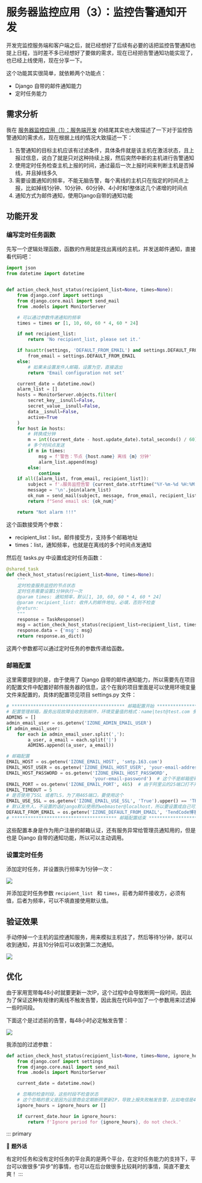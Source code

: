 # 服务器监控应用（3）：监控告警通知开发

开发完监控服务端和客户端之后，就已经想好了后续有必要的话把监控告警通知也提上日程，当时差不多已经想好了要做的需求，现在已经把告警通知功能实现了，也已经上线使用，现在分享一下。

这个功能其实很简单，就依赖两个功能点：

- Django 自带的邮件通知能力
- 定时任务能力

## 需求分析

我在 [服务器监控应用（1）：服务端开发](https://tendcode.com/subject/article/server-status-1/#下一步 "服务器监控应用（1）：服务端开发") 的结尾其实也大致描述了一下对于监控告警通知的需求点，现在根据上线的情况大致描述一下：

1. 告警通知的目标主机应该有过滤条件，具体条件就是该主机在激活状态，且上报过信息，说白了就是只对这种持续上报，然后突然中断的主机进行告警通知
2. 使用定时任务检查主机上报的时间，通过最后一次上报时间来判断主机是否掉线，并且掉线多久
3. 需要设置通知的频率，不能无脑告警，每个离线的主机只在指定的时间点上报，比如掉线1分钟、10分钟、60分钟、4小时和1整体这几个递增的时间点
4. 通知方式为邮件通知，使用Django自带的通知功能


## 功能开发

### 编写定时任务函数

先写一个逻辑处理函数，函数的作用就是找出离线的主机，并发送邮件通知，直接看代码吧：

```python
import json
from datetime import datetime


def action_check_host_status(recipient_list=None, times=None):
    from django.conf import settings
    from django.core.mail import send_mail
    from .models import MonitorServer

    # 可以通过参数传递通知的频率
    times = times or [1, 10, 60, 60 * 4, 60 * 24]

    if not recipient_list:
        return 'No recipient_list, please set it.'

    if hasattr(settings, 'DEFAULT_FROM_EMAIL') and settings.DEFAULT_FROM_EMAIL:
        from_email = settings.DEFAULT_FROM_EMAIL
    else:
        # 如果未设置发件人邮箱，设置为空，直接退出
        return 'Email configuration not set'

    current_date = datetime.now()
    alarm_list = []
    hosts = MonitorServer.objects.filter(
        secret_key__isnull=False,
        secret_value__isnull=False,
        data__isnull=False,
        active=True
    )
    for host in hosts:
        # 转换成分钟
        m = int((current_date - host.update_date).total_seconds() / 60)
        # 多个时间点发送
        if m in times:
            msg = f'警告：节点 {host.name} 离线 {m} 分钟'
            alarm_list.append(msg)
        else:
            continue
    if all([alarm_list, from_email, recipient_list]):
        subject = f'⚠️服务监控告警 {current_date.strftime("%Y-%m-%d %H:%M:%S")}'
        message = '\n'.join(alarm_list)
        ok_num = send_mail(subject, message, from_email, recipient_list)
        return f"Send email ok: {ok_num}"

    return "Not alarm !!!"

```

这个函数接受两个参数：

- recipient_list：list，邮件接受方，支持多个邮箱地址
- times：list，通知频率，也就是在离线的多个时间点发通知

然后在 tasks.py 中设置成定时任务函数：

```python
@shared_task
def check_host_status(recipient_list=None, times=None):
    """
    定时检查服务监控的节点状态
    定时任务需要设置1分钟执行一次
    @param times: 通知频率，默认[1, 10, 60, 60 * 4, 60 * 24]
    @param recipient_list: 收件人的邮件地址，必填，否则不检查
    @return:
    """
    response = TaskResponse()
    msg = action_check_host_status(recipient_list=recipient_list, times=times)
    response.data = {'msg': msg}
    return response.as_dict()
```

这两个参数都可以通过定时任务的参数传递给函数。

### 邮箱配置

这里需要提到的是，由于使用了 Django 自带的邮件通知能力，所以需要先在项目的配置文件中配置好邮件服务器的信息，这个在我的项目里面是可以使用环境变量文件来配置的，具体的配置项见项目 settings.py 文件：

```python
# ****************************************** 邮箱配置开始 ****************************************
# 配置管理邮箱，服务出现故障会收到到邮件，环境变量值的格式：name|test@test.com 多组用户用英文逗号隔开
ADMINS = []
admin_email_user = os.getenv('IZONE_ADMIN_EMAIL_USER')
if admin_email_user:
    for each in admin_email_user.split(','):
        a_user, a_email = each.split('|')
        ADMINS.append((a_user, a_email))

# 邮箱配置
EMAIL_HOST = os.getenv('IZONE_EMAIL_HOST', 'smtp.163.com')
EMAIL_HOST_USER = os.getenv('IZONE_EMAIL_HOST_USER', 'your-email-address')
EMAIL_HOST_PASSWORD = os.getenv('IZONE_EMAIL_HOST_PASSWORD',
                                'your-email-password')  # 这个不是邮箱密码，而是授权码
EMAIL_PORT = os.getenv('IZONE_EMAIL_PORT', 465)  # 由于阿里云的25端口打不开，所以必须使用SSL然后改用465端口
EMAIL_TIMEOUT = 5
# 是否使用了SSL 或者TLS，为了用465端口，要使用这个
EMAIL_USE_SSL = os.getenv('IZONE_EMAIL_USE_SSL', 'True').upper() == 'TRUE'
# 默认发件人，不设置的话django默认使用的webmaster@localhost，所以要设置成自己可用的邮箱
DEFAULT_FROM_EMAIL = os.getenv('IZONE_DEFAULT_FROM_EMAIL', 'TendCode博客 <your-email-address>')
# *************************************** 邮箱配置结束 *******************************************
```

这些配置本身是作为用户注册的邮箱认证，还有服务异常给管理员通知用的，但是也是 Django 自带的通知功能，所以可以主动调用。

### 设置定时任务

添加定时任务，并设置执行频率为1分钟一次：

![](https://tendcode.com/cdn/2024/04/202404241137930.png)

并添加定时任务参数 `recipient_list ` 和 `times`，前者为邮件接收方，必须有值，后者为频率，可以不填直接使用默认值。

## 验证效果

手动停掉一个主机的监控通知服务，用来模拟主机挂了，然后等待1分钟，就可以收到通知，并且10分钟后可以收到第二次通知。

![](https://tendcode.com/cdn/2024/04/202404241142845.png)

## 优化

由于家用宽带每48小时就要更新一次IP，这个过程中会导致断网一段时间，因此为了保证这种有规律的离线不触发告警，因此我在代码中加了一个参数用来过滤掉一些时间段。

下面这个是过滤前的告警，每48小时必定触发告警：

![](https://tendcode.com/cdn/2024/04/202405060949517.png)

我添加的过滤参数：

```python
def action_check_host_status(recipient_list=None, times=None, ignore_hours=None):
    from django.conf import settings
    from django.core.mail import send_mail
    from .models import MonitorServer

    current_date = datetime.now()

    # 忽略的检查时段，这些时段不检查状态
    # 这个忽略的意义是因为运营商会定期断网更新IP，导致上报失败触发告警，比如电信是4点多断网一段时间
    ignore_hours = ignore_hours or []

    if current_date.hour in ignore_hours:
        return f'Ignore period for {ignore_hours}, do not check.'
```

::: primary

🎉 **题外话**

有定时任务和没有定时任务的平台真的是两个平台，在定时任务能力的支持下，平台可以做很多“异步”的事情，也可以在后台做很多比较耗时的事情，简直不要太爽！
:::